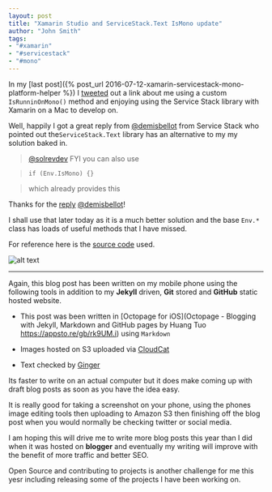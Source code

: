 ```yaml
---
layout: post
title: "Xamarin Studio and ServiceStack.Text IsMono update"
author: "John Smith"
tags:
- "#xamarin"
- "#servicestack"
- "#mono"
---
```


In my [last post]({% post_url 2016-07-12-xamarin-servicestack-mono-platform-helper %}) I [tweeted](https://twitter.com/solrevdev/status/752628079776919552) out a link about me using a custom `IsRunninOnMono()` method and enjoying using the Service Stack library with Xamarin on a Mac to develop on. 


Well, happily I got a great reply from [@demisbellot](http://mythz.servicestack.net) from Service Stack who pointed out the`ServiceStack.Text` library has an alternative to my my solution baked in. 

> [@solrevdev](https://twitter.com/) FYI you can also
> use 

> `if (Env.IsMono) {}` 

> which already provides this

Thanks for the [reply](https://twitter.com/demisbellot/status/752630173497864193) [@demisbellot](http://mythz.servicestack.net)!

I shall use that later today as it is a much better solution and the base `Env.*` class has loads of useful methods that I have missed. 

For reference here is the [source code](https://github.com/ServiceStack/ServiceStack.Text/blob/master/src/ServiceStack.Text/Env.cs#L20) used.

![alt text](http://static.solrevdev.com.s3.amazonaws.com/blog/service-stack-dot-text-is-mono_1.png "ServiceStack-Text IsMono Image")

---

Again, this blog post has been written on my mobile phone using the following tools in addition to my **Jekyll** driven, **Git** stored and **GitHub** static hosted website. 

- This post was been written in [Octopage for iOS](Octopage - Blogging with Jekyll, Markdown and GitHub pages by Huang Tuo
https://appsto.re/gb/rk9UM.i) using `Markdown`

- Images hosted on S3 uploaded via [CloudCat](http://appcrawlr.com/ios/cloudcat-your-aws-s3-in-your-po)

- Text checked by [Ginger](http://www.gingersoftware.com/grammarcheck)

Its faster to write on an actual computer but it does make coming up with draft blog posts as soon as you have the idea easy. 

It is really good for taking a screenshot on your phone, using the phones image editing tools then uploading to Amazon S3 then finishing off the blog post when you would normally be checking twitter or social media. 

I am hoping this will drive me to write more blog posts this year than I did when it was hosted on **blogger** and eventually my writing will improve with the benefit of more traffic and better SEO. 

Open Source and contributing to projects is another challenge for me this yesr including releasing some of the projects I have been working on. 







